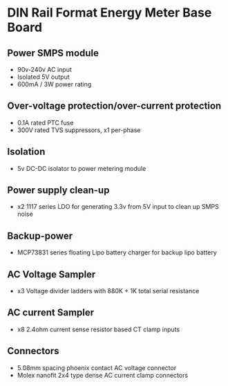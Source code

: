 # DIN Rail Format Energy Meter Base Board
## Power SMPS module
- 90v-240v AC input
- Isolated 5V output
- 600mA / 3W power rating

## Over-voltage protection/over-current protection
- 0.1A rated PTC fuse
- 300V rated TVS suppressors, x1 per-phase

## Isolation
- 5v DC-DC isolator to power metering module

## Power supply clean-up
- x2 1117 series LDO for generating 3.3v from 5V input to clean up SMPS noise

## Backup-power
- MCP73831 series floating Lipo battery charger for backup lipo battery

## AC Voltage Sampler
- x3 Voltage divider ladders with 880K + 1K total serial resistance

## AC current Sampler
- x8 2.4ohm current sense resistor based CT clamp inputs

## Connectors
- 5.08mm spacing phoenix contact AC voltage connector
- Molex nanofit 2x4 type dense AC current clamp connectors